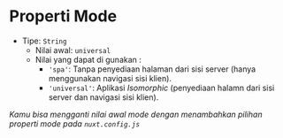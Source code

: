 # Properti Mode

- Tipe: `String`
  - Nilai awal: `universal`
  - Nilai yang dapat di gunakan :
      - `'spa'`: Tanpa penyediaan halaman dari sisi server (hanya menggunakan navigasi sisi klien).
      - `'universal'`: Aplikasi *Isomorphic* (penyediaan halamn dari sisi server dan navigasi sisi klien).

*Kamu bisa mengganti nilai awal mode dengan menambahkan pilihan properti mode pada `nuxt.config.js`*